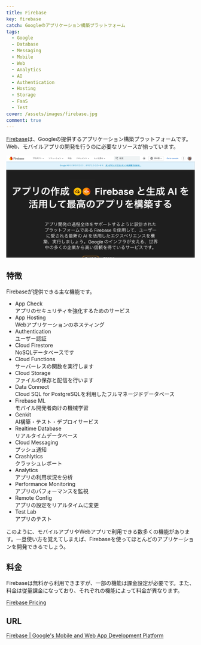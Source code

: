 ```yaml
---
title: Firebase
key: firebase
catch: Googleのアプリケーション構築プラットフォーム
tags:
  - Google
  - Database
  - Messaging
  - Mobile
  - Web
  - Analytics
  - AI
  - Authentication
  - Hosting
  - Storage
  - FaaS
  - Test
cover: /assets/images/firebase.jpg
comment: true
---
```


[Firebase](https://firebase.google.com/)は、Googleの提供するアプリケーション構築プラットフォームです。Web、モバイルアプリの開発を行うのに必要なリソースが揃っています。

[![FirebaseのWebサイト](/assets/images/firebase.jpg)](https://firebase.google.com/)

<!--more-->

## 特徴

Firebaseが提供できる主な機能です。

- App Check  
	アプリのセキュリティを強化するためのサービス
- App Hosting  
	Webアプリケーションのホスティング
- Authentication  
	ユーザー認証
- Cloud Firestore  
	NoSQLデータベースです
- Cloud Functions  
	サーバーレスの関数を実行します
- Cloud Storage  
	ファイルの保存と配信を行います
- Data Connect  
  Cloud SQL for PostgreSQLを利用したフルマネージドデータベース
- Firebase ML  
	モバイル開発者向けの機械学習
- Genkit  
  AI構築・テスト・デプロイサービス
- Realtime Database  
	リアルタイムデータベース
- Cloud Messaging  
	プッシュ通知
- Crashlytics  
	クラッシュレポート
- Analytics  
	アプリの利用状況を分析
- Performance Monitoring  
	アプリのパフォーマンスを監視
- Remote Config  
	アプリの設定をリアルタイムに変更
- Test Lab  
	アプリのテスト

このように、モバイルアプリやWebアプリで利用できる数多くの機能があります。一旦使い方を覚えてしまえば、Firebaseを使ってほとんどのアプリケーションを開発できるでしょう。

## 料金

Firebaseは無料から利用できますが、一部の機能は課金設定が必要です。また、料金は従量課金になっており、それぞれの機能によって料金が異なります。

[Firebase Pricing](https://firebase.google.com/pricing?hl=ja)

## URL

[Firebase \| Google's Mobile and Web App Development Platform](https://firebase.google.com/)
